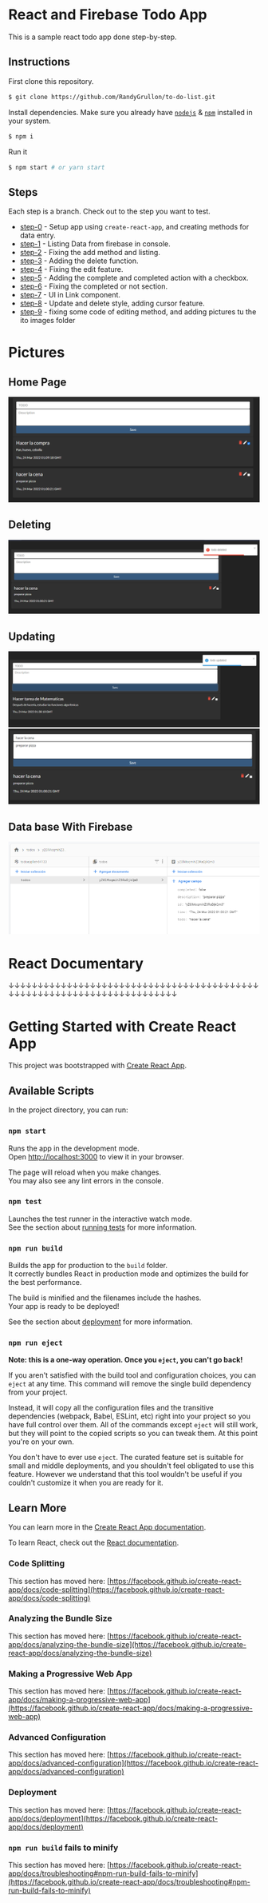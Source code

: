 # React and Firebase Todo App
This is a sample react todo app done step-by-step.

## Instructions

First clone this repository.
```bash
$ git clone https://github.com/RandyGrullon/to-do-list.git
```

Install dependencies. Make sure you already have [`nodejs`](https://nodejs.org/en/) & [`npm`](https://www.npmjs.com/) installed in your system.
```bash
$ npm i
```

Run it
```bash
$ npm start # or yarn start
```

## Steps
Each step is a branch. Check out to the step you want to test.

* [step-0](https://github.com/RandyGrullon/to-do-list/commit/e2080469fd5e578a44558ee952b47bff811fda0d) - Setup app using `create-react-app`, and creating methods for data entry.
* [step-1](https://github.com/RandyGrullon/to-do-list/commit/bcfad2eb87b45b95436e19b82e9a6d63a9e711bd) - Listing Data from firebase in console.
* [step-2](https://github.com/RandyGrullon/to-do-list/commit/b7a03ee6c38ef3c459ba7ec68f99a0d7740338c8) - Fixing the add method and listing.
* [step-3](https://github.com/RandyGrullon/to-do-list/commit/b5155116c5bbd04b74846cc0858a553c37151058) - Adding the delete function.
* [step-4](https://github.com/RandyGrullon/to-do-list/commit/ca889d089897edf9876f9ffc98c78a542bba38d9) - Fixing the edit feature.
* [step-5](https://github.com/RandyGrullon/to-do-list/commit/e7c373800328b5a9f178d4bcc59682d3e03ecd6d) - Adding the complete and completed action with a checkbox.
* [step-6](https://github.com/RandyGrullon/to-do-list/commit/3177daefca128fe0d9c5ec80f38464a1452087fc) - Fixing the completed or not section.
* [step-7](https://github.com/RandyGrullon/to-do-list/commit/460a893c61ef142bf87a4efc0b23a47d64391cba) - UI in Link component.
* [step-8](https://github.com/RandyGrullon/to-do-list/commit/0c579fdc0a526b393956640bc0e7fb6938af0295) - Update and delete style, adding cursor feature.
* [step-9](https://github.com/RandyGrullon/to-do-list/commit/d64d19d4689ec19ca05d6b8c620bf9422f4b3c8f) - fixing some code of editing method, and adding pictures tu the ito images folder

# Pictures
## Home Page
![Image text](https://github.com/RandyGrullon/to-do-list/blob/main/images/home.PNG)
## Deleting
![Image text](https://github.com/RandyGrullon/to-do-list/blob/main/images/Delete.PNG)
## Updating
![Image text](https://github.com/RandyGrullon/to-do-list/blob/main/images/Update.PNG)
![Image text](https://github.com/RandyGrullon/to-do-list/blob/main/images/Update-v2.PNG)
## Data base With Firebase
![Image text](https://github.com/RandyGrullon/to-do-list/blob/main/images/Base%20de%20datos.PNG)


# React Documentary
↓↓↓↓↓↓↓↓↓↓↓↓↓↓↓↓↓↓↓↓↓↓↓↓↓↓↓↓↓↓↓↓↓↓↓↓↓↓↓↓↓↓↓↓↓↓↓↓↓↓↓↓↓↓↓↓↓↓↓↓↓↓↓↓↓↓↓↓↓↓↓↓
# Getting Started with Create React App

This project was bootstrapped with [Create React App](https://github.com/facebook/create-react-app).

## Available Scripts

In the project directory, you can run:

### `npm start`

Runs the app in the development mode.\
Open [http://localhost:3000](http://localhost:3000) to view it in your browser.

The page will reload when you make changes.\
You may also see any lint errors in the console.

### `npm test`

Launches the test runner in the interactive watch mode.\
See the section about [running tests](https://facebook.github.io/create-react-app/docs/running-tests) for more information.

### `npm run build`

Builds the app for production to the `build` folder.\
It correctly bundles React in production mode and optimizes the build for the best performance.

The build is minified and the filenames include the hashes.\
Your app is ready to be deployed!

See the section about [deployment](https://facebook.github.io/create-react-app/docs/deployment) for more information.

### `npm run eject`

**Note: this is a one-way operation. Once you `eject`, you can't go back!**

If you aren't satisfied with the build tool and configuration choices, you can `eject` at any time. This command will remove the single build dependency from your project.

Instead, it will copy all the configuration files and the transitive dependencies (webpack, Babel, ESLint, etc) right into your project so you have full control over them. All of the commands except `eject` will still work, but they will point to the copied scripts so you can tweak them. At this point you're on your own.

You don't have to ever use `eject`. The curated feature set is suitable for small and middle deployments, and you shouldn't feel obligated to use this feature. However we understand that this tool wouldn't be useful if you couldn't customize it when you are ready for it.

## Learn More

You can learn more in the [Create React App documentation](https://facebook.github.io/create-react-app/docs/getting-started).

To learn React, check out the [React documentation](https://reactjs.org/).

### Code Splitting

This section has moved here: [https://facebook.github.io/create-react-app/docs/code-splitting](https://facebook.github.io/create-react-app/docs/code-splitting)

### Analyzing the Bundle Size

This section has moved here: [https://facebook.github.io/create-react-app/docs/analyzing-the-bundle-size](https://facebook.github.io/create-react-app/docs/analyzing-the-bundle-size)

### Making a Progressive Web App

This section has moved here: [https://facebook.github.io/create-react-app/docs/making-a-progressive-web-app](https://facebook.github.io/create-react-app/docs/making-a-progressive-web-app)

### Advanced Configuration

This section has moved here: [https://facebook.github.io/create-react-app/docs/advanced-configuration](https://facebook.github.io/create-react-app/docs/advanced-configuration)

### Deployment

This section has moved here: [https://facebook.github.io/create-react-app/docs/deployment](https://facebook.github.io/create-react-app/docs/deployment)

### `npm run build` fails to minify

This section has moved here: [https://facebook.github.io/create-react-app/docs/troubleshooting#npm-run-build-fails-to-minify](https://facebook.github.io/create-react-app/docs/troubleshooting#npm-run-build-fails-to-minify)
